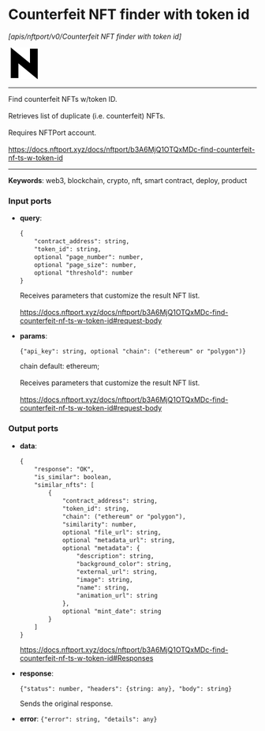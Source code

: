# Counterfeit NFT finder with token id

_[apis/nftport/v0/Counterfeit NFT finder with token id]_

![icon](</assets/icons/352b98b2-6df6-4a21-93e1-a31cf5b9311d.png>)

---

Find counterfeit NFTs w/token ID.<br>
<br>
Retrieves list of duplicate (i.e. counterfeit) NFTs. <br>
<br>
Requires NFTPort account.<br>
<br>
https://docs.nftport.xyz/docs/nftport/b3A6MjQ1OTQxMDc-find-counterfeit-nf-ts-w-token-id<br>

---

__Keywords__: web3, blockchain, crypto, nft, smart contract, deploy, product

### Input ports

* __query__: 
    ```
    {
        "contract_address": string,
        "token_id": string,
        optional "page_number": number,
        optional "page_size": number,
        optional "threshold": number
    }
    ```

    Receives parameters that customize the result NFT list.<br>
    <br>
    https://docs.nftport.xyz/docs/nftport/b3A6MjQ1OTQxMDc-find-counterfeit-nf-ts-w-token-id#request-body<br>


* __params__: 
    ```
    {"api_key": string, optional "chain": ("ethereum" or "polygon")}
    ```

    chain default: ethereum;<br>
    <br>
    Receives parameters that customize the result NFT list.<br>
    <br>
    https://docs.nftport.xyz/docs/nftport/b3A6MjQ1OTQxMDc-find-counterfeit-nf-ts-w-token-id#request-body<br>

### Output ports

* __data__: 
    ```
    {
        "response": "OK",
        "is_similar": boolean,
        "similar_nfts": [
            {
                "contract_address": string,
                "token_id": string,
                "chain": ("ethereum" or "polygon"),
                "similarity": number,
                optional "file_url": string,
                optional "metadata_url": string,
                optional "metadata": {
                    "description": string,
                    "background_color": string,
                    "external_url": string,
                    "image": string,
                    "name": string,
                    "animation_url": string
                },
                optional "mint_date": string
            }
        ]
    }
    ```

    https://docs.nftport.xyz/docs/nftport/b3A6MjQ1OTQxMDc-find-counterfeit-nf-ts-w-token-id#Responses<br>


* __response__: 
    ```
    {"status": number, "headers": {string: any}, "body": string}
    ```

    Sends the original response.<br>


* __error__: ` {"error": string, "details": any} `

